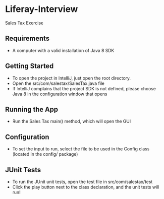 # Liferay-Interview
Sales Tax Exercise

## Requirements
* A computer with a valid installation of Java 8 SDK

## Getting Started
* To open the project in IntelliJ, just open the root directory.
* Open the src/com/salestax/SalesTax.java file
* If IntelliJ complains that the project SDK is not defined, please choose Java 8 in the configuration window that opens

## Running the App
* Run the Sales Tax main() method, which will open the GUI

## Configuration
* To set the input to run, select the file to be used in the Config class (located in the config/ package)

## JUnit Tests
* To run the JUnit unit tests, open the test file in src/com/salestax/test
* Click the play button next to the class declaration, and the unit tests will run!
